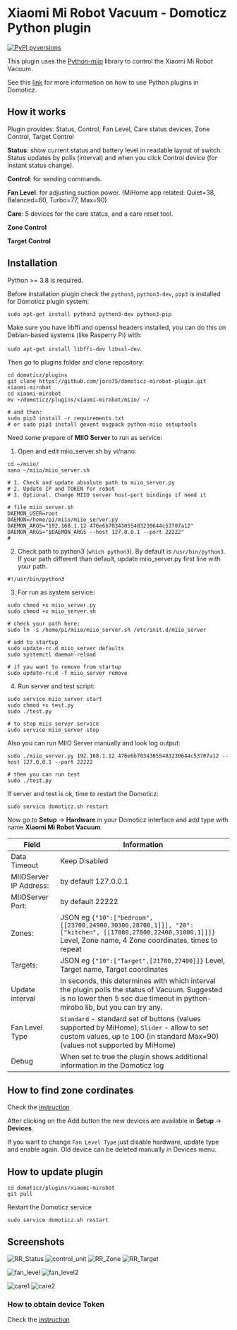 # Xiaomi Mi Robot Vacuum - Domoticz Python plugin
[![PyPI pyversions](https://img.shields.io/badge/python-3.8-blue.svg)]()

This plugin uses the [Python-miio](https://github.com/rytilahti/python-miio) library
to control the Xiaomi Mi Robot Vacuum.

See this [link](https://www.domoticz.com/wiki/Using_Python_plugins) for more information on
how to use Python plugins in Domoticz.

## How it works

Plugin provides: Status, Control, Fan Level, Care status devices, Zone Control, Target Control 

**Status**: show current status and battery level in readable layout of switch. Status updates by polls 
(interval) and when you click Control device (for instant status change).

**Control**: for sending commands.

**Fan Level**: for adjusting suction power. (MiHome app related: Quiet=38, Balanced=60, Turbo=77, Max=90)

**Care**: 5 devices for the care status, and a care reset tool.

**Zone Control**

**Target Control** 

## Installation

Python >= 3.8 is required.

Before installation plugin check the `python3`, `python3-dev`, `pip3` is installed for Domoticz plugin system:

```sudo apt-get install python3 python3-dev python3-pip```

Make sure you have libffi and openssl headers installed, you can do this on Debian-based systems (like Rasperry Pi) with:

```sudo apt-get install libffi-dev libssl-dev```.

Then go to plugins folder and clone repository:
```
cd domoticz/plugins
git clone https://github.com/joro75/domoticz-mirobot-plugin.git xiaomi-mirobot
cd xiaomi-mirobot
mv ~/domoticz/plugins/xiaomi-mirobot/miio/ ~/

# and then:
sudo pip3 install -r requirements.txt 
# or sudo pip3 install gevent msgpack python-miio setuptools
```

Need some prepare of **MIIO Server** to run as service:
1. Open and edit miio_server.sh by vi/nano:
```
cd ~/miio/
nano ~/miio/miio_server.sh

# 1. Check and update absolute path to miio_server.py
# 2. Update IP and TOKEN for robot
# 3. Optional. Change MIIO server host-port bindings if need it

# file miio_server.sh
DAEMON_USER=root
DAEMON=/home/pi/miio/miio_server.py
DAEMON_ARGS="192.168.1.12 476e6b70343055483230644c53707a12"
DAEMON_ARGS="$DAEMON_ARGS --host 127.0.0.1 --port 22222"
#
```

2. Check path to python3 (```which python3```). By default is ```/usr/bin/python3```. 
If your path different than default, update miio_server.py first line with your path.
```
#!/usr/bin/python3
```

3. For run as system service:
```
sudo chmod +x miio_server.py
sudo chmod +x miio_server.sh

# check your path here:
sudo ln -s /home/pi/miio/miio_server.sh /etc/init.d/miio_server

# add to startup
sudo update-rc.d miio_server defaults
sudo systemctl daemon-reload

# if you want to remove from startup
sudo update-rc.d -f miio_server remove
```

4. Run server and test script:
```
sudo service miio_server start
sudo chmod +x test.py
sudo ./test.py

# to stop miio server service
sudo service miio_server stop
```

Also you can run MIIO Server manually and look log output:
```
sudo ./miio_server.py 192.168.1.12 476e6b70343055483230644c53707a12 --host 127.0.0.1 --port 22222

# then you can run test
sudo ./test.py
```

If server and test is ok, time to restart the Domoticz:
```
sudo service domoticz.sh restart
```

Now go to **Setup** -> **Hardware** in your Domoticz interface and add type with name **Xiaomi Mi Robot Vacuum**.

| Field | Information|
| ----- | ---------- |
| Data Timeout | Keep Disabled |
| MIIOServer IP Address: | by default 127.0.0.1 |
| MIIOServer Port: | by default 22222 |
| Zones: | JSON eg ```{"10":["bedroom",[[23700,24900,30300,28700,1]]], "20":["kitchen", [[17800,27800,22400,31000,1]]]}``` Level, Zone name, 4 Zone coordinates, times to repeat  |
| Targets: | JSON eg ```{"10":["Target",[21700,27400]]}``` Level, Target name, Target coordinates  |
| Update interval | In seconds, this determines with which interval the plugin polls the status of Vacuum. Suggested is no lower then 5 sec due timeout in python-mirobo lib, but you can try any.  |
| Fan Level Type | ```Standard``` - standard set of buttons (values supported by MiHome); ```Slider``` - allow to set custom values, up to 100 (in standard Max=90) (values not supported by MiHome) |
| Debug | When set to true the plugin shows additional information in the Domoticz log |

## How to find zone cordinates

Check the [instruction](https://www.npmjs.com/package/homebridge-xiaomi-roborock-vacuum-zones)

After clicking on the Add button the new devices are available in **Setup** -> **Devices**.

If you want to change ```Fan Level Type``` just disable hardware, update type and enable again. Old device can be deleted manually in Devices menu.

## How to update plugin

```
cd domoticz/plugins/xiaomi-mirobot
git pull
```

Restart the Domoticz service
```
sudo service domoticz.sh restart
```

## Screenshots

![RR_Status](https://user-images.githubusercontent.com/25368137/54459874-f98e2200-4778-11e9-8d3f-ad9770937111.jpg)
![control_unit](https://user-images.githubusercontent.com/93999/29568435-13645e10-8759-11e7-92d8-5fe130912c78.png)
![RR_Zone](https://user-images.githubusercontent.com/25368137/54459902-1165a600-4779-11e9-88d2-675f60848e22.jpg)
![RR_Target](https://user-images.githubusercontent.com/25368137/54459912-1a567780-4779-11e9-9e1d-c41657def6ca.jpg)

![fan_level](https://user-images.githubusercontent.com/93999/29668575-6906ea22-88e9-11e7-8508-8f0ff48e2f78.png)
![fan_level2](https://user-images.githubusercontent.com/93999/29713051-86cd023c-89a5-11e7-83cc-5953b8cbbfa5.png)

![care1](https://user-images.githubusercontent.com/93999/32418537-08d3c918-c27d-11e7-89e9-10daf79bcdb4.png)
![care2](https://user-images.githubusercontent.com/93999/32418538-08ef7e10-c27d-11e7-9ff8-8dfff1c20377.png)




### How to obtain device Token

Check the [instruction](https://github.com/rytilahti/python-miio#finding-the-token)
